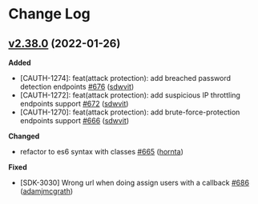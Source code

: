 # Change Log

## [v2.38.0](https://github.com/auth0/node-auth0/tree/v2.38.0) (2022-01-26)

**Added**
- [CAUTH-1274]: feat(attack protection): add breached password detection endpoints [\#676](https://github.com/auth0/node-auth0/pull/676) ([sdwvit](https://github.com/sdwvit))
- [CAUTH-1272]: feat(attack protection): add suspicious IP throttling endpoints support [\#672](https://github.com/auth0/node-auth0/pull/672) ([sdwvit](https://github.com/sdwvit))
- [CAUTH-1270]: feat(attack protection): add brute-force-protection endpoints support [\#666](https://github.com/auth0/node-auth0/pull/666) ([sdwvit](https://github.com/sdwvit))

**Changed**
- refactor to es6 syntax with classes [\#665](https://github.com/auth0/node-auth0/pull/665) ([hornta](https://github.com/hornta))

**Fixed**
- [SDK-3030] Wrong url when doing assign users with a callback [\#686](https://github.com/auth0/node-auth0/pull/686) ([adamjmcgrath](https://github.com/adamjmcgrath))
